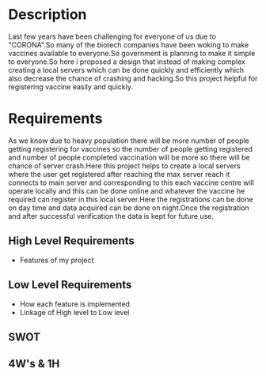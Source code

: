 # Description
Last few years have been challenging for everyone of us due to "CORONA".So many of the biotech companies have been woking to make vaccines available to everyone.So government is planning to make it simple to everyone.So here i proposed a design that instead of making complex creating a local servers which can be done quickly and efficiently which also decrease the chance of crashing and hacking.So this project helpful for registering vaccine easily and quickly.
# Requirements
As we know due to heavy population there will be more number of people getting registering for vaccines so the number of people getting registered and number of people completed vaccination will be more so there will be chance of server crash.Here this project helps to create a local servers where the user get registered after reaching the max server reach it connects to main server and corresponding to this each vaccine centre will operate locally  and this can be done online and whatever the vaccine he required can register in this local server.Here the registrations can be done on day time and data acquired can be done on night.Once the registration and after successful verification the data is kept for future use.


## High Level Requirements
* Features of my project

## Low Level Requirements
* How each feature is implemented
* Linkage of High level to Low level

## SWOT

## 4W's & 1H 
